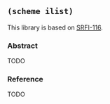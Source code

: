 
## `(scheme ilist)`

This library is based on [SRFI-116](https://srfi.schemers.org/srfi-116/).

### Abstract

TODO

### Reference

TODO
